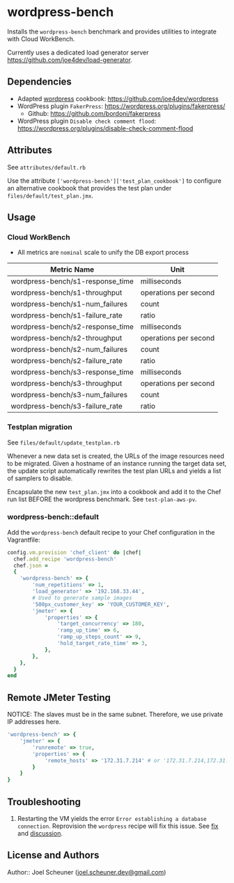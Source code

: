 # wordpress-bench

Installs the `wordpress-bench` benchmark and provides utilities to integrate with Cloud WorkBench.

Currently uses a dedicated load generator server https://github.com/joe4dev/load-generator.

## Dependencies

* Adapted [wordpress](https://supermarket.chef.io/cookbooks/wordpress) cookbook: https://github.com/joe4dev/wordpress
* WordPress plugin `FakerPress`: https://wordpress.org/plugins/fakerpress/
    * Github: https://github.com/bordoni/fakerpress
* WordPress plugin `Disable check comment flood`: https://wordpress.org/plugins/disable-check-comment-flood

## Attributes

See `attributes/default.rb`

Use the attribute `['wordpress-bench']['test_plan_cookbook']` to configure an alternative cookbook that provides the test plan under `files/default/test_plan.jmx`.

## Usage

### Cloud WorkBench

* All metrics are `nominal` scale to unify the DB export process

| Metric Name                      | Unit           |
| -------------------------------- | -------------- |
| wordpress-bench/s1-response_time | milliseconds   |
| wordpress-bench/s1-throughput    | operations per second |
| wordpress-bench/s1-num_failures  | count          |
| wordpress-bench/s1-failure_rate  | ratio          |
| wordpress-bench/s2-response_time | milliseconds   |
| wordpress-bench/s2-throughput    | operations per second |
| wordpress-bench/s2-num_failures  | count          |
| wordpress-bench/s2-failure_rate  | ratio          |
| wordpress-bench/s3-response_time | milliseconds   |
| wordpress-bench/s3-throughput    | operations per second |
| wordpress-bench/s3-num_failures  | count          |
| wordpress-bench/s3-failure_rate  | ratio          |

### Testplan migration

See `files/default/update_testplan.rb`

Whenever a new data set is created, the URLs of the image resources need to be migrated. Given a hostname of an instance running the target data set, the update script automatically rewrites the test plan URLs and yields a list of samplers to disable.

Encapsulate the new `test_plan.jmx` into a cookbook and add it to the Chef run list BEFORE the wordpress benchmark. See `test-plan-aws-pv`.

### wordpress-bench::default

Add the `wordpress-bench` default recipe to your Chef configuration in the Vagrantfile:

```ruby
config.vm.provision 'chef_client' do |chef|
  chef.add_recipe 'wordpress-bench'
  chef.json =
  {
    'wordpress-bench' => {
        'num_repetitions' => 1,
        'load_generator' => '192.168.33.44',
        # Used to generate sample images
        '500px_customer_key' => 'YOUR_CUSTOMER_KEY',
        'jmeter' => {
            'properties' => {
                'target_concurrency' => 180,
                'ramp_up_time' => 6,
                'ramp_up_steps_count' => 9,
                'hold_target_rate_time' => 3,
            },
        },
    },
  }
end
```

## Remote JMeter Testing

NOTICE: The slaves must be in the same subnet. Therefore, we use private IP addresses here.

```ruby
'wordpress-bench' => {
    'jmeter' => {
        'runremote' => true,
        'properties' => {
            'remote_hosts' => '172.31.7.214' # or '172.31.7.214,172.31.7.215'
        }
    }
}
```

## Troubleshooting

1) Restarting the VM yields the error `Error establishing a database connection`. Reprovision the `wordpress` recipe will fix this issue. See [fix](https://github.com/joe4dev/wordpress/commit/9385b53564edf683bd3a70a846d6d9daf593900a) and [discussion](https://github.com/brint/wordpress-cookbook/issues/55).

## License and Authors

Author:: Joel Scheuner (joel.scheuner.dev@gmail.com)
